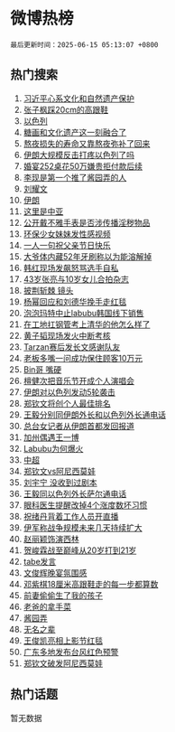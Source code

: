 # 微博热榜

`最后更新时间：2025-06-15 05:13:07 +0800`

## 热门搜索

1. [习近平心系文化和自然遗产保护](https://m.weibo.cn/search?containerid=100103type%3D1%26t%3D10%26q%3D%23%E4%B9%A0%E8%BF%91%E5%B9%B3%E5%BF%83%E7%B3%BB%E6%96%87%E5%8C%96%E5%92%8C%E8%87%AA%E7%84%B6%E9%81%97%E4%BA%A7%E4%BF%9D%E6%8A%A4%23&stream_entry_id=51&isnewpage=1&extparam=seat%3D1%26pos%3D0%26stream_entry_id%3D51%26c_type%3D51%26dgr%3D0%26cate%3D10103%26q%3D%2523%25E4%25B9%25A0%25E8%25BF%2591%25E5%25B9%25B3%25E5%25BF%2583%25E7%25B3%25BB%25E6%2596%2587%25E5%258C%2596%25E5%2592%258C%25E8%2587%25AA%25E7%2584%25B6%25E9%2581%2597%25E4%25BA%25A7%25E4%25BF%259D%25E6%258A%25A4%2523%26filter_type%3Drealtimehot%26display_time%3D1749935586%26pre_seqid%3D17499355863980106549213)
1. [张子枫踩20cm的高跟鞋](https://m.weibo.cn/search?containerid=100103type%3D1%26t%3D10%26q%3D%23%E5%BC%A0%E5%AD%90%E6%9E%AB%E8%B8%A920cm%E7%9A%84%E9%AB%98%E8%B7%9F%E9%9E%8B%23&stream_entry_id=31&isnewpage=1&extparam=seat%3D1%26stream_entry_id%3D31%26realpos%3D1%26lcate%3D5001%26pos%3D0%26flag%3D2%26q%3D%2523%25E5%25BC%25A0%25E5%25AD%2590%25E6%259E%25AB%25E8%25B8%25A920cm%25E7%259A%2584%25E9%25AB%2598%25E8%25B7%259F%25E9%259E%258B%2523%26c_type%3D31%26dgr%3D0%26cate%3D5001%26filter_type%3Drealtimehot%26band_rank%3D1%26display_time%3D1749935586%26pre_seqid%3D17499355863980106549213)
1. [以色列](https://m.weibo.cn/search?containerid=100103type%3D1%26t%3D10%26q%3D%E4%BB%A5%E8%89%B2%E5%88%97&stream_entry_id=31&isnewpage=1&extparam=seat%3D1%26stream_entry_id%3D31%26realpos%3D2%26lcate%3D5001%26pos%3D1%26flag%3D2%26q%3D%25E4%25BB%25A5%25E8%2589%25B2%25E5%2588%2597%26c_type%3D31%26dgr%3D0%26cate%3D5001%26filter_type%3Drealtimehot%26band_rank%3D2%26display_time%3D1749935586%26pre_seqid%3D17499355863980106549213)
1. [糖画和文化遗产这一刻融合了](https://m.weibo.cn/search?containerid=100103type%3D1%26t%3D10%26q%3D%23%E7%B3%96%E7%94%BB%E5%92%8C%E6%96%87%E5%8C%96%E9%81%97%E4%BA%A7%E8%BF%99%E4%B8%80%E5%88%BB%E8%9E%8D%E5%90%88%E4%BA%86%23&stream_entry_id=31&isnewpage=1&extparam=seat%3D1%26stream_entry_id%3D31%26realpos%3D3%26lcate%3D5001%26pos%3D2%26flag%3D0%26q%3D%2523%25E7%25B3%2596%25E7%2594%25BB%25E5%2592%258C%25E6%2596%2587%25E5%258C%2596%25E9%2581%2597%25E4%25BA%25A7%25E8%25BF%2599%25E4%25B8%2580%25E5%2588%25BB%25E8%259E%258D%25E5%2590%2588%25E4%25BA%2586%2523%26c_type%3D31%26dgr%3D0%26cate%3D5001%26filter_type%3Drealtimehot%26band_rank%3D3%26display_time%3D1749935586%26pre_seqid%3D17499355863980106549213)
1. [熬夜损失的寿命又靠熬夜弥补了回来](https://m.weibo.cn/search?containerid=100103type%3D1%26t%3D10%26q%3D%E7%86%AC%E5%A4%9C%E6%8D%9F%E5%A4%B1%E7%9A%84%E5%AF%BF%E5%91%BD%E5%8F%88%E9%9D%A0%E7%86%AC%E5%A4%9C%E5%BC%A5%E8%A1%A5%E4%BA%86%E5%9B%9E%E6%9D%A5&stream_entry_id=31&isnewpage=1&extparam=seat%3D1%26stream_entry_id%3D31%26realpos%3D4%26lcate%3D5001%26pos%3D3%26flag%3D2%26q%3D%25E7%2586%25AC%25E5%25A4%259C%25E6%258D%259F%25E5%25A4%25B1%25E7%259A%2584%25E5%25AF%25BF%25E5%2591%25BD%25E5%258F%2588%25E9%259D%25A0%25E7%2586%25AC%25E5%25A4%259C%25E5%25BC%25A5%25E8%25A1%25A5%25E4%25BA%2586%25E5%259B%259E%25E6%259D%25A5%26c_type%3D31%26dgr%3D0%26cate%3D5001%26filter_type%3Drealtimehot%26band_rank%3D4%26display_time%3D1749935586%26pre_seqid%3D17499355863980106549213)
1. [伊朗大规模反击打疼以色列了吗](https://m.weibo.cn/search?containerid=100103type%3D1%26t%3D10%26q%3D%23%E4%BC%8A%E6%9C%97%E5%A4%A7%E8%A7%84%E6%A8%A1%E5%8F%8D%E5%87%BB%E6%89%93%E7%96%BC%E4%BB%A5%E8%89%B2%E5%88%97%E4%BA%86%E5%90%97%23&stream_entry_id=31&isnewpage=1&extparam=seat%3D1%26stream_entry_id%3D31%26realpos%3D5%26lcate%3D5001%26pos%3D4%26flag%3D0%26q%3D%2523%25E4%25BC%258A%25E6%259C%2597%25E5%25A4%25A7%25E8%25A7%2584%25E6%25A8%25A1%25E5%258F%258D%25E5%2587%25BB%25E6%2589%2593%25E7%2596%25BC%25E4%25BB%25A5%25E8%2589%25B2%25E5%2588%2597%25E4%25BA%2586%25E5%2590%2597%2523%26c_type%3D31%26dgr%3D0%26cate%3D5001%26filter_type%3Drealtimehot%26band_rank%3D5%26display_time%3D1749935586%26pre_seqid%3D17499355863980106549213)
1. [婚宴252桌花50万嫌贵拒付款后续](https://m.weibo.cn/search?containerid=100103type%3D1%26t%3D10%26q%3D%23%E5%A9%9A%E5%AE%B4252%E6%A1%8C%E8%8A%B150%E4%B8%87%E5%AB%8C%E8%B4%B5%E6%8B%92%E4%BB%98%E6%AC%BE%E5%90%8E%E7%BB%AD%23&stream_entry_id=31&isnewpage=1&extparam=seat%3D1%26stream_entry_id%3D31%26realpos%3D6%26lcate%3D5001%26pos%3D5%26flag%3D2%26q%3D%2523%25E5%25A9%259A%25E5%25AE%25B4252%25E6%25A1%258C%25E8%258A%25B150%25E4%25B8%2587%25E5%25AB%258C%25E8%25B4%25B5%25E6%258B%2592%25E4%25BB%2598%25E6%25AC%25BE%25E5%2590%258E%25E7%25BB%25AD%2523%26c_type%3D31%26dgr%3D0%26cate%3D5001%26filter_type%3Drealtimehot%26band_rank%3D6%26display_time%3D1749935586%26pre_seqid%3D17499355863980106549213)
1. [李现是第一个推了酱园弄的人](https://m.weibo.cn/search?containerid=100103type%3D1%26t%3D10%26q%3D%23%E6%9D%8E%E7%8E%B0%E6%98%AF%E7%AC%AC%E4%B8%80%E4%B8%AA%E6%8E%A8%E4%BA%86%E9%85%B1%E5%9B%AD%E5%BC%84%E7%9A%84%E4%BA%BA%23&stream_entry_id=31&isnewpage=1&extparam=seat%3D1%26stream_entry_id%3D31%26realpos%3D7%26lcate%3D5001%26pos%3D6%26flag%3D2%26q%3D%2523%25E6%259D%258E%25E7%258E%25B0%25E6%2598%25AF%25E7%25AC%25AC%25E4%25B8%2580%25E4%25B8%25AA%25E6%258E%25A8%25E4%25BA%2586%25E9%2585%25B1%25E5%259B%25AD%25E5%25BC%2584%25E7%259A%2584%25E4%25BA%25BA%2523%26c_type%3D31%26dgr%3D0%26cate%3D5001%26filter_type%3Drealtimehot%26band_rank%3D7%26display_time%3D1749935586%26pre_seqid%3D17499355863980106549213)
1. [刘耀文](https://m.weibo.cn/search?containerid=100103type%3D1%26t%3D10%26q%3D%E5%88%98%E8%80%80%E6%96%87&stream_entry_id=31&isnewpage=1&extparam=seat%3D1%26stream_entry_id%3D31%26realpos%3D8%26lcate%3D5001%26pos%3D7%26flag%3D2%26q%3D%25E5%2588%2598%25E8%2580%2580%25E6%2596%2587%26c_type%3D31%26dgr%3D0%26cate%3D5001%26filter_type%3Drealtimehot%26band_rank%3D8%26display_time%3D1749935586%26pre_seqid%3D17499355863980106549213)
1. [伊朗](https://m.weibo.cn/search?containerid=100103type%3D1%26t%3D10%26q%3D%E4%BC%8A%E6%9C%97&stream_entry_id=31&isnewpage=1&extparam=seat%3D1%26stream_entry_id%3D31%26realpos%3D9%26lcate%3D5001%26pos%3D8%26flag%3D0%26q%3D%25E4%25BC%258A%25E6%259C%2597%26c_type%3D31%26dgr%3D0%26cate%3D5001%26filter_type%3Drealtimehot%26band_rank%3D9%26display_time%3D1749935586%26pre_seqid%3D17499355863980106549213)
1. [这里是中亚](https://m.weibo.cn/search?containerid=100103type%3D1%26t%3D10%26q%3D%23%E8%BF%99%E9%87%8C%E6%98%AF%E4%B8%AD%E4%BA%9A%23&stream_entry_id=31&isnewpage=1&extparam=seat%3D1%26stream_entry_id%3D31%26realpos%3D10%26lcate%3D5001%26pos%3D9%26flag%3D1%26q%3D%2523%25E8%25BF%2599%25E9%2587%258C%25E6%2598%25AF%25E4%25B8%25AD%25E4%25BA%259A%2523%26c_type%3D31%26dgr%3D0%26cate%3D5001%26filter_type%3Drealtimehot%26band_rank%3D10%26display_time%3D1749935586%26pre_seqid%3D17499355863980106549213)
1. [公开戴不雅手表是否涉传播淫秽物品](https://m.weibo.cn/search?containerid=100103type%3D1%26t%3D10%26q%3D%23%E5%85%AC%E5%BC%80%E6%88%B4%E4%B8%8D%E9%9B%85%E6%89%8B%E8%A1%A8%E6%98%AF%E5%90%A6%E6%B6%89%E4%BC%A0%E6%92%AD%E6%B7%AB%E7%A7%BD%E7%89%A9%E5%93%81%23&stream_entry_id=31&isnewpage=1&extparam=seat%3D1%26stream_entry_id%3D31%26realpos%3D11%26lcate%3D5001%26pos%3D10%26flag%3D2%26q%3D%2523%25E5%2585%25AC%25E5%25BC%2580%25E6%2588%25B4%25E4%25B8%258D%25E9%259B%2585%25E6%2589%258B%25E8%25A1%25A8%25E6%2598%25AF%25E5%2590%25A6%25E6%25B6%2589%25E4%25BC%25A0%25E6%2592%25AD%25E6%25B7%25AB%25E7%25A7%25BD%25E7%2589%25A9%25E5%2593%2581%2523%26c_type%3D31%26dgr%3D0%26cate%3D5001%26filter_type%3Drealtimehot%26band_rank%3D11%26display_time%3D1749935586%26pre_seqid%3D17499355863980106549213)
1. [环保少女妹妹发性感视频](https://m.weibo.cn/search?containerid=100103type%3D1%26t%3D10%26q%3D%23%E7%8E%AF%E4%BF%9D%E5%B0%91%E5%A5%B3%E5%A6%B9%E5%A6%B9%E5%8F%91%E6%80%A7%E6%84%9F%E8%A7%86%E9%A2%91%23&stream_entry_id=31&isnewpage=1&extparam=seat%3D1%26stream_entry_id%3D31%26realpos%3D12%26lcate%3D5001%26pos%3D11%26flag%3D2%26q%3D%2523%25E7%258E%25AF%25E4%25BF%259D%25E5%25B0%2591%25E5%25A5%25B3%25E5%25A6%25B9%25E5%25A6%25B9%25E5%258F%2591%25E6%2580%25A7%25E6%2584%259F%25E8%25A7%2586%25E9%25A2%2591%2523%26c_type%3D31%26dgr%3D0%26cate%3D5001%26filter_type%3Drealtimehot%26band_rank%3D12%26display_time%3D1749935586%26pre_seqid%3D17499355863980106549213)
1. [一人一句祝父亲节日快乐](https://m.weibo.cn/search?containerid=100103type%3D1%26t%3D10%26q%3D%23%E4%B8%80%E4%BA%BA%E4%B8%80%E5%8F%A5%E7%A5%9D%E7%88%B6%E4%BA%B2%E8%8A%82%E6%97%A5%E5%BF%AB%E4%B9%90%23&stream_entry_id=31&isnewpage=1&extparam=seat%3D1%26stream_entry_id%3D31%26realpos%3D13%26lcate%3D5001%26pos%3D12%26flag%3D0%26q%3D%2523%25E4%25B8%2580%25E4%25BA%25BA%25E4%25B8%2580%25E5%258F%25A5%25E7%25A5%259D%25E7%2588%25B6%25E4%25BA%25B2%25E8%258A%2582%25E6%2597%25A5%25E5%25BF%25AB%25E4%25B9%2590%2523%26c_type%3D31%26dgr%3D0%26cate%3D5001%26filter_type%3Drealtimehot%26band_rank%3D13%26display_time%3D1749935586%26pre_seqid%3D17499355863980106549213)
1. [大爷体内藏52年牙刷称以为能溶解掉](https://m.weibo.cn/search?containerid=100103type%3D1%26t%3D10%26q%3D%23%E5%A4%A7%E7%88%B7%E4%BD%93%E5%86%85%E8%97%8F52%E5%B9%B4%E7%89%99%E5%88%B7%E7%A7%B0%E4%BB%A5%E4%B8%BA%E8%83%BD%E6%BA%B6%E8%A7%A3%E6%8E%89%23&stream_entry_id=31&isnewpage=1&extparam=seat%3D1%26stream_entry_id%3D31%26realpos%3D14%26lcate%3D5001%26pos%3D13%26flag%3D2%26q%3D%2523%25E5%25A4%25A7%25E7%2588%25B7%25E4%25BD%2593%25E5%2586%2585%25E8%2597%258F52%25E5%25B9%25B4%25E7%2589%2599%25E5%2588%25B7%25E7%25A7%25B0%25E4%25BB%25A5%25E4%25B8%25BA%25E8%2583%25BD%25E6%25BA%25B6%25E8%25A7%25A3%25E6%258E%2589%2523%26c_type%3D31%26dgr%3D0%26cate%3D5001%26filter_type%3Drealtimehot%26band_rank%3D14%26display_time%3D1749935586%26pre_seqid%3D17499355863980106549213)
1. [韩红现场发飙怒骂选手自私](https://m.weibo.cn/search?containerid=100103type%3D1%26t%3D10%26q%3D%E9%9F%A9%E7%BA%A2%E7%8E%B0%E5%9C%BA%E5%8F%91%E9%A3%99%E6%80%92%E9%AA%82%E9%80%89%E6%89%8B%E8%87%AA%E7%A7%81&stream_entry_id=31&isnewpage=1&extparam=seat%3D1%26stream_entry_id%3D31%26realpos%3D15%26lcate%3D5001%26pos%3D14%26flag%3D2%26q%3D%25E9%259F%25A9%25E7%25BA%25A2%25E7%258E%25B0%25E5%259C%25BA%25E5%258F%2591%25E9%25A3%2599%25E6%2580%2592%25E9%25AA%2582%25E9%2580%2589%25E6%2589%258B%25E8%2587%25AA%25E7%25A7%2581%26c_type%3D31%26dgr%3D0%26cate%3D5001%26filter_type%3Drealtimehot%26band_rank%3D15%26display_time%3D1749935586%26pre_seqid%3D17499355863980106549213)
1. [43岁张亮与10岁女儿合拍杂志](https://m.weibo.cn/search?containerid=100103type%3D1%26t%3D10%26q%3D%2343%E5%B2%81%E5%BC%A0%E4%BA%AE%E4%B8%8E10%E5%B2%81%E5%A5%B3%E5%84%BF%E5%90%88%E6%8B%8D%E6%9D%82%E5%BF%97%23&stream_entry_id=31&isnewpage=1&extparam=seat%3D1%26stream_entry_id%3D31%26realpos%3D16%26lcate%3D5001%26pos%3D15%26flag%3D2%26q%3D%252343%25E5%25B2%2581%25E5%25BC%25A0%25E4%25BA%25AE%25E4%25B8%258E10%25E5%25B2%2581%25E5%25A5%25B3%25E5%2584%25BF%25E5%2590%2588%25E6%258B%258D%25E6%259D%2582%25E5%25BF%2597%2523%26c_type%3D31%26dgr%3D0%26cate%3D5001%26filter_type%3Drealtimehot%26band_rank%3D16%26display_time%3D1749935586%26pre_seqid%3D17499355863980106549213)
1. [披荆斩棘 镜头](https://m.weibo.cn/search?containerid=100103type%3D1%26t%3D10%26q%3D%E6%8A%AB%E8%8D%86%E6%96%A9%E6%A3%98+%E9%95%9C%E5%A4%B4&stream_entry_id=31&isnewpage=1&extparam=seat%3D1%26stream_entry_id%3D31%26realpos%3D17%26lcate%3D5001%26pos%3D16%26flag%3D0%26q%3D%25E6%258A%25AB%25E8%258D%2586%25E6%2596%25A9%25E6%25A3%2598%2520%25E9%2595%259C%25E5%25A4%25B4%26c_type%3D31%26dgr%3D0%26cate%3D5001%26filter_type%3Drealtimehot%26band_rank%3D17%26display_time%3D1749935586%26pre_seqid%3D17499355863980106549213)
1. [杨幂回应和刘德华挽手走红毯](https://m.weibo.cn/search?containerid=100103type%3D1%26t%3D10%26q%3D%23%E6%9D%A8%E5%B9%82%E5%9B%9E%E5%BA%94%E5%92%8C%E5%88%98%E5%BE%B7%E5%8D%8E%E6%8C%BD%E6%89%8B%E8%B5%B0%E7%BA%A2%E6%AF%AF%23&stream_entry_id=31&isnewpage=1&extparam=seat%3D1%26stream_entry_id%3D31%26realpos%3D18%26lcate%3D5001%26pos%3D17%26flag%3D2%26q%3D%2523%25E6%259D%25A8%25E5%25B9%2582%25E5%259B%259E%25E5%25BA%2594%25E5%2592%258C%25E5%2588%2598%25E5%25BE%25B7%25E5%258D%258E%25E6%258C%25BD%25E6%2589%258B%25E8%25B5%25B0%25E7%25BA%25A2%25E6%25AF%25AF%2523%26c_type%3D31%26dgr%3D0%26cate%3D5001%26filter_type%3Drealtimehot%26band_rank%3D18%26display_time%3D1749935586%26pre_seqid%3D17499355863980106549213)
1. [泡泡玛特中止labubu韩国线下销售](https://m.weibo.cn/search?containerid=100103type%3D1%26t%3D10%26q%3D%23%E6%B3%A1%E6%B3%A1%E7%8E%9B%E7%89%B9%E4%B8%AD%E6%AD%A2labubu%E9%9F%A9%E5%9B%BD%E7%BA%BF%E4%B8%8B%E9%94%80%E5%94%AE%23&stream_entry_id=31&isnewpage=1&extparam=seat%3D1%26stream_entry_id%3D31%26realpos%3D19%26lcate%3D5001%26pos%3D18%26flag%3D0%26q%3D%2523%25E6%25B3%25A1%25E6%25B3%25A1%25E7%258E%259B%25E7%2589%25B9%25E4%25B8%25AD%25E6%25AD%25A2labubu%25E9%259F%25A9%25E5%259B%25BD%25E7%25BA%25BF%25E4%25B8%258B%25E9%2594%2580%25E5%2594%25AE%2523%26c_type%3D31%26dgr%3D0%26cate%3D5001%26filter_type%3Drealtimehot%26band_rank%3D19%26display_time%3D1749935586%26pre_seqid%3D17499355863980106549213)
1. [在工地扛钢管考上清华的他怎么样了](https://m.weibo.cn/search?containerid=100103type%3D1%26t%3D10%26q%3D%23%E5%9C%A8%E5%B7%A5%E5%9C%B0%E6%89%9B%E9%92%A2%E7%AE%A1%E8%80%83%E4%B8%8A%E6%B8%85%E5%8D%8E%E7%9A%84%E4%BB%96%E6%80%8E%E4%B9%88%E6%A0%B7%E4%BA%86%23&stream_entry_id=31&isnewpage=1&extparam=seat%3D1%26stream_entry_id%3D31%26realpos%3D20%26lcate%3D5001%26pos%3D19%26flag%3D0%26q%3D%2523%25E5%259C%25A8%25E5%25B7%25A5%25E5%259C%25B0%25E6%2589%259B%25E9%2592%25A2%25E7%25AE%25A1%25E8%2580%2583%25E4%25B8%258A%25E6%25B8%2585%25E5%258D%258E%25E7%259A%2584%25E4%25BB%2596%25E6%2580%258E%25E4%25B9%2588%25E6%25A0%25B7%25E4%25BA%2586%2523%26c_type%3D31%26dgr%3D0%26cate%3D5001%26filter_type%3Drealtimehot%26band_rank%3D20%26display_time%3D1749935586%26pre_seqid%3D17499355863980106549213)
1. [黄子韬现场发火中断考核](https://m.weibo.cn/search?containerid=100103type%3D1%26t%3D10%26q%3D%E9%BB%84%E5%AD%90%E9%9F%AC%E7%8E%B0%E5%9C%BA%E5%8F%91%E7%81%AB%E4%B8%AD%E6%96%AD%E8%80%83%E6%A0%B8&stream_entry_id=31&isnewpage=1&extparam=seat%3D1%26stream_entry_id%3D31%26realpos%3D21%26lcate%3D5001%26pos%3D20%26flag%3D2%26q%3D%25E9%25BB%2584%25E5%25AD%2590%25E9%259F%25AC%25E7%258E%25B0%25E5%259C%25BA%25E5%258F%2591%25E7%2581%25AB%25E4%25B8%25AD%25E6%2596%25AD%25E8%2580%2583%25E6%25A0%25B8%26c_type%3D31%26dgr%3D0%26cate%3D5001%26filter_type%3Drealtimehot%26band_rank%3D21%26display_time%3D1749935586%26pre_seqid%3D17499355863980106549213)
1. [Tarzan赛后发长文感谢队友](https://m.weibo.cn/search?containerid=100103type%3D1%26t%3D10%26q%3DTarzan%E8%B5%9B%E5%90%8E%E5%8F%91%E9%95%BF%E6%96%87%E6%84%9F%E8%B0%A2%E9%98%9F%E5%8F%8B&stream_entry_id=31&isnewpage=1&extparam=seat%3D1%26stream_entry_id%3D31%26realpos%3D22%26lcate%3D5001%26pos%3D21%26flag%3D0%26q%3DTarzan%25E8%25B5%259B%25E5%2590%258E%25E5%258F%2591%25E9%2595%25BF%25E6%2596%2587%25E6%2584%259F%25E8%25B0%25A2%25E9%2598%259F%25E5%258F%258B%26c_type%3D31%26dgr%3D0%26cate%3D5001%26filter_type%3Drealtimehot%26band_rank%3D22%26display_time%3D1749935586%26pre_seqid%3D17499355863980106549213)
1. [老板多嘴一问成功保住顾客10万元](https://m.weibo.cn/search?containerid=100103type%3D1%26t%3D10%26q%3D%23%E8%80%81%E6%9D%BF%E5%A4%9A%E5%98%B4%E4%B8%80%E9%97%AE%E6%88%90%E5%8A%9F%E4%BF%9D%E4%BD%8F%E9%A1%BE%E5%AE%A210%E4%B8%87%E5%85%83%23&stream_entry_id=31&isnewpage=1&extparam=seat%3D1%26stream_entry_id%3D31%26realpos%3D23%26lcate%3D5001%26pos%3D22%26flag%3D32768%26q%3D%2523%25E8%2580%2581%25E6%259D%25BF%25E5%25A4%259A%25E5%2598%25B4%25E4%25B8%2580%25E9%2597%25AE%25E6%2588%2590%25E5%258A%259F%25E4%25BF%259D%25E4%25BD%258F%25E9%25A1%25BE%25E5%25AE%25A210%25E4%25B8%2587%25E5%2585%2583%2523%26c_type%3D31%26dgr%3D0%26cate%3D5001%26filter_type%3Drealtimehot%26band_rank%3D23%26display_time%3D1749935586%26pre_seqid%3D17499355863980106549213)
1. [Bin哥 嘴硬](https://m.weibo.cn/search?containerid=100103type%3D1%26t%3D10%26q%3DBin%E5%93%A5+%E5%98%B4%E7%A1%AC&stream_entry_id=31&isnewpage=1&extparam=seat%3D1%26stream_entry_id%3D31%26realpos%3D24%26lcate%3D5001%26pos%3D23%26flag%3D0%26q%3DBin%25E5%2593%25A5%2520%25E5%2598%25B4%25E7%25A1%25AC%26c_type%3D31%26dgr%3D0%26cate%3D5001%26filter_type%3Drealtimehot%26band_rank%3D24%26display_time%3D1749935586%26pre_seqid%3D17499355863980106549213)
1. [檀健次把音乐节开成个人演唱会](https://m.weibo.cn/search?containerid=100103type%3D1%26t%3D10%26q%3D%23%E6%AA%80%E5%81%A5%E6%AC%A1%E6%8A%8A%E9%9F%B3%E4%B9%90%E8%8A%82%E5%BC%80%E6%88%90%E4%B8%AA%E4%BA%BA%E6%BC%94%E5%94%B1%E4%BC%9A%23&stream_entry_id=31&isnewpage=1&extparam=seat%3D1%26stream_entry_id%3D31%26realpos%3D25%26lcate%3D5001%26pos%3D24%26flag%3D0%26q%3D%2523%25E6%25AA%2580%25E5%2581%25A5%25E6%25AC%25A1%25E6%258A%258A%25E9%259F%25B3%25E4%25B9%2590%25E8%258A%2582%25E5%25BC%2580%25E6%2588%2590%25E4%25B8%25AA%25E4%25BA%25BA%25E6%25BC%2594%25E5%2594%25B1%25E4%25BC%259A%2523%26c_type%3D31%26dgr%3D0%26cate%3D5001%26filter_type%3Drealtimehot%26band_rank%3D25%26display_time%3D1749935586%26pre_seqid%3D17499355863980106549213)
1. [伊朗对以色列发动5轮袭击](https://m.weibo.cn/search?containerid=100103type%3D1%26t%3D10%26q%3D%23%E4%BC%8A%E6%9C%97%E5%AF%B9%E4%BB%A5%E8%89%B2%E5%88%97%E5%8F%91%E5%8A%A85%E8%BD%AE%E8%A2%AD%E5%87%BB%23&stream_entry_id=31&isnewpage=1&extparam=seat%3D1%26stream_entry_id%3D31%26realpos%3D26%26lcate%3D5001%26pos%3D25%26flag%3D0%26q%3D%2523%25E4%25BC%258A%25E6%259C%2597%25E5%25AF%25B9%25E4%25BB%25A5%25E8%2589%25B2%25E5%2588%2597%25E5%258F%2591%25E5%258A%25A85%25E8%25BD%25AE%25E8%25A2%25AD%25E5%2587%25BB%2523%26c_type%3D31%26dgr%3D0%26cate%3D5001%26filter_type%3Drealtimehot%26band_rank%3D26%26display_time%3D1749935586%26pre_seqid%3D17499355863980106549213)
1. [郑钦文将创个人最佳排名](https://m.weibo.cn/search?containerid=100103type%3D1%26t%3D10%26q%3D%23%E9%83%91%E9%92%A6%E6%96%87%E5%B0%86%E5%88%9B%E4%B8%AA%E4%BA%BA%E6%9C%80%E4%BD%B3%E6%8E%92%E5%90%8D%23&stream_entry_id=31&isnewpage=1&extparam=seat%3D1%26stream_entry_id%3D31%26realpos%3D27%26lcate%3D5001%26pos%3D26%26flag%3D0%26q%3D%2523%25E9%2583%2591%25E9%2592%25A6%25E6%2596%2587%25E5%25B0%2586%25E5%2588%259B%25E4%25B8%25AA%25E4%25BA%25BA%25E6%259C%2580%25E4%25BD%25B3%25E6%258E%2592%25E5%2590%258D%2523%26c_type%3D31%26dgr%3D0%26cate%3D5001%26filter_type%3Drealtimehot%26band_rank%3D27%26display_time%3D1749935586%26pre_seqid%3D17499355863980106549213)
1. [王毅分别同伊朗外长和以色列外长通电话](https://m.weibo.cn/search?containerid=100103type%3D1%26t%3D10%26q%3D%23%E7%8E%8B%E6%AF%85%E5%88%86%E5%88%AB%E5%90%8C%E4%BC%8A%E6%9C%97%E5%A4%96%E9%95%BF%E5%92%8C%E4%BB%A5%E8%89%B2%E5%88%97%E5%A4%96%E9%95%BF%E9%80%9A%E7%94%B5%E8%AF%9D%23&stream_entry_id=31&isnewpage=1&extparam=seat%3D1%26stream_entry_id%3D31%26realpos%3D28%26lcate%3D5001%26pos%3D27%26flag%3D0%26q%3D%2523%25E7%258E%258B%25E6%25AF%2585%25E5%2588%2586%25E5%2588%25AB%25E5%2590%258C%25E4%25BC%258A%25E6%259C%2597%25E5%25A4%2596%25E9%2595%25BF%25E5%2592%258C%25E4%25BB%25A5%25E8%2589%25B2%25E5%2588%2597%25E5%25A4%2596%25E9%2595%25BF%25E9%2580%259A%25E7%2594%25B5%25E8%25AF%259D%2523%26c_type%3D31%26dgr%3D0%26cate%3D5001%26filter_type%3Drealtimehot%26band_rank%3D28%26display_time%3D1749935586%26pre_seqid%3D17499355863980106549213)
1. [总台女记者从伊朗首都发回报道](https://m.weibo.cn/search?containerid=100103type%3D1%26t%3D10%26q%3D%23%E6%80%BB%E5%8F%B0%E5%A5%B3%E8%AE%B0%E8%80%85%E4%BB%8E%E4%BC%8A%E6%9C%97%E9%A6%96%E9%83%BD%E5%8F%91%E5%9B%9E%E6%8A%A5%E9%81%93%23&stream_entry_id=31&isnewpage=1&extparam=seat%3D1%26stream_entry_id%3D31%26realpos%3D29%26lcate%3D5001%26pos%3D28%26flag%3D0%26q%3D%2523%25E6%2580%25BB%25E5%258F%25B0%25E5%25A5%25B3%25E8%25AE%25B0%25E8%2580%2585%25E4%25BB%258E%25E4%25BC%258A%25E6%259C%2597%25E9%25A6%2596%25E9%2583%25BD%25E5%258F%2591%25E5%259B%259E%25E6%258A%25A5%25E9%2581%2593%2523%26c_type%3D31%26dgr%3D0%26cate%3D5001%26filter_type%3Drealtimehot%26band_rank%3D29%26display_time%3D1749935586%26pre_seqid%3D17499355863980106549213)
1. [加州偶遇王一博](https://m.weibo.cn/search?containerid=100103type%3D1%26t%3D10%26q%3D%23%E5%8A%A0%E5%B7%9E%E5%81%B6%E9%81%87%E7%8E%8B%E4%B8%80%E5%8D%9A%23&stream_entry_id=31&isnewpage=1&extparam=seat%3D1%26stream_entry_id%3D31%26realpos%3D30%26lcate%3D5001%26pos%3D29%26flag%3D0%26q%3D%2523%25E5%258A%25A0%25E5%25B7%259E%25E5%2581%25B6%25E9%2581%2587%25E7%258E%258B%25E4%25B8%2580%25E5%258D%259A%2523%26c_type%3D31%26dgr%3D0%26cate%3D5001%26filter_type%3Drealtimehot%26band_rank%3D30%26display_time%3D1749935586%26pre_seqid%3D17499355863980106549213)
1. [Labubu为何爆火](https://m.weibo.cn/search?containerid=100103type%3D1%26t%3D10%26q%3D%23Labubu%E4%B8%BA%E4%BD%95%E7%88%86%E7%81%AB%23&stream_entry_id=31&isnewpage=1&extparam=seat%3D1%26stream_entry_id%3D31%26realpos%3D31%26lcate%3D5001%26pos%3D30%26flag%3D0%26q%3D%2523Labubu%25E4%25B8%25BA%25E4%25BD%2595%25E7%2588%2586%25E7%2581%25AB%2523%26c_type%3D31%26dgr%3D0%26cate%3D5001%26filter_type%3Drealtimehot%26band_rank%3D31%26display_time%3D1749935586%26pre_seqid%3D17499355863980106549213)
1. [中超](https://m.weibo.cn/search?containerid=100103type%3D1%26t%3D10%26q%3D%E4%B8%AD%E8%B6%85&stream_entry_id=31&isnewpage=1&extparam=seat%3D1%26stream_entry_id%3D31%26realpos%3D32%26lcate%3D5001%26pos%3D31%26flag%3D0%26q%3D%25E4%25B8%25AD%25E8%25B6%2585%26c_type%3D31%26dgr%3D0%26cate%3D5001%26filter_type%3Drealtimehot%26band_rank%3D32%26display_time%3D1749935586%26pre_seqid%3D17499355863980106549213)
1. [郑钦文vs阿尼西莫娃](https://m.weibo.cn/search?containerid=100103type%3D1%26t%3D10%26q%3D%23%E9%83%91%E9%92%A6%E6%96%87vs%E9%98%BF%E5%B0%BC%E8%A5%BF%E8%8E%AB%E5%A8%83%23&stream_entry_id=31&isnewpage=1&extparam=seat%3D1%26stream_entry_id%3D31%26realpos%3D33%26lcate%3D5001%26pos%3D32%26flag%3D0%26q%3D%2523%25E9%2583%2591%25E9%2592%25A6%25E6%2596%2587vs%25E9%2598%25BF%25E5%25B0%25BC%25E8%25A5%25BF%25E8%258E%25AB%25E5%25A8%2583%2523%26c_type%3D31%26dgr%3D0%26cate%3D5001%26filter_type%3Drealtimehot%26band_rank%3D33%26display_time%3D1749935586%26pre_seqid%3D17499355863980106549213)
1. [刘宇宁 没收到过剧本](https://m.weibo.cn/search?containerid=100103type%3D1%26t%3D10%26q%3D%E5%88%98%E5%AE%87%E5%AE%81+%E6%B2%A1%E6%94%B6%E5%88%B0%E8%BF%87%E5%89%A7%E6%9C%AC&stream_entry_id=31&isnewpage=1&extparam=seat%3D1%26stream_entry_id%3D31%26realpos%3D34%26lcate%3D5001%26pos%3D33%26flag%3D0%26q%3D%25E5%2588%2598%25E5%25AE%2587%25E5%25AE%2581%2520%25E6%25B2%25A1%25E6%2594%25B6%25E5%2588%25B0%25E8%25BF%2587%25E5%2589%25A7%25E6%259C%25AC%26c_type%3D31%26dgr%3D0%26cate%3D5001%26filter_type%3Drealtimehot%26band_rank%3D34%26display_time%3D1749935586%26pre_seqid%3D17499355863980106549213)
1. [王毅同以色列外长萨尔通电话](https://m.weibo.cn/search?containerid=100103type%3D1%26t%3D10%26q%3D%23%E7%8E%8B%E6%AF%85%E5%90%8C%E4%BB%A5%E8%89%B2%E5%88%97%E5%A4%96%E9%95%BF%E8%90%A8%E5%B0%94%E9%80%9A%E7%94%B5%E8%AF%9D%23&stream_entry_id=31&isnewpage=1&extparam=seat%3D1%26stream_entry_id%3D31%26realpos%3D35%26lcate%3D5001%26pos%3D34%26flag%3D0%26q%3D%2523%25E7%258E%258B%25E6%25AF%2585%25E5%2590%258C%25E4%25BB%25A5%25E8%2589%25B2%25E5%2588%2597%25E5%25A4%2596%25E9%2595%25BF%25E8%2590%25A8%25E5%25B0%2594%25E9%2580%259A%25E7%2594%25B5%25E8%25AF%259D%2523%26c_type%3D31%26dgr%3D0%26cate%3D5001%26filter_type%3Drealtimehot%26band_rank%3D35%26display_time%3D1749935586%26pre_seqid%3D17499355863980106549213)
1. [眼科医生提醒改掉4个涨度数坏习惯](https://m.weibo.cn/search?containerid=100103type%3D1%26t%3D10%26q%3D%23%E7%9C%BC%E7%A7%91%E5%8C%BB%E7%94%9F%E6%8F%90%E9%86%92%E6%94%B9%E6%8E%894%E4%B8%AA%E6%B6%A8%E5%BA%A6%E6%95%B0%E5%9D%8F%E4%B9%A0%E6%83%AF%23&stream_entry_id=31&isnewpage=1&extparam=seat%3D1%26stream_entry_id%3D31%26realpos%3D36%26lcate%3D5001%26pos%3D35%26flag%3D0%26q%3D%2523%25E7%259C%25BC%25E7%25A7%2591%25E5%258C%25BB%25E7%2594%259F%25E6%258F%2590%25E9%2586%2592%25E6%2594%25B9%25E6%258E%25894%25E4%25B8%25AA%25E6%25B6%25A8%25E5%25BA%25A6%25E6%2595%25B0%25E5%259D%258F%25E4%25B9%25A0%25E6%2583%25AF%2523%26c_type%3D31%26dgr%3D0%26cate%3D5001%26filter_type%3Drealtimehot%26band_rank%3D36%26display_time%3D1749935586%26pre_seqid%3D17499355863980106549213)
1. [祝绪丹背着工作人员开直播](https://m.weibo.cn/search?containerid=100103type%3D1%26t%3D10%26q%3D%E7%A5%9D%E7%BB%AA%E4%B8%B9%E8%83%8C%E7%9D%80%E5%B7%A5%E4%BD%9C%E4%BA%BA%E5%91%98%E5%BC%80%E7%9B%B4%E6%92%AD&stream_entry_id=31&isnewpage=1&extparam=seat%3D1%26stream_entry_id%3D31%26realpos%3D37%26lcate%3D5001%26pos%3D36%26flag%3D0%26q%3D%25E7%25A5%259D%25E7%25BB%25AA%25E4%25B8%25B9%25E8%2583%258C%25E7%259D%2580%25E5%25B7%25A5%25E4%25BD%259C%25E4%25BA%25BA%25E5%2591%2598%25E5%25BC%2580%25E7%259B%25B4%25E6%2592%25AD%26c_type%3D31%26dgr%3D0%26cate%3D5001%26filter_type%3Drealtimehot%26band_rank%3D37%26display_time%3D1749935586%26pre_seqid%3D17499355863980106549213)
1. [伊军称战争规模未来几天持续扩大](https://m.weibo.cn/search?containerid=100103type%3D1%26t%3D10%26q%3D%23%E4%BC%8A%E5%86%9B%E7%A7%B0%E6%88%98%E4%BA%89%E8%A7%84%E6%A8%A1%E6%9C%AA%E6%9D%A5%E5%87%A0%E5%A4%A9%E6%8C%81%E7%BB%AD%E6%89%A9%E5%A4%A7%23&stream_entry_id=31&isnewpage=1&extparam=seat%3D1%26stream_entry_id%3D31%26realpos%3D38%26lcate%3D5001%26pos%3D37%26flag%3D0%26q%3D%2523%25E4%25BC%258A%25E5%2586%259B%25E7%25A7%25B0%25E6%2588%2598%25E4%25BA%2589%25E8%25A7%2584%25E6%25A8%25A1%25E6%259C%25AA%25E6%259D%25A5%25E5%2587%25A0%25E5%25A4%25A9%25E6%258C%2581%25E7%25BB%25AD%25E6%2589%25A9%25E5%25A4%25A7%2523%26c_type%3D31%26dgr%3D0%26cate%3D5001%26filter_type%3Drealtimehot%26band_rank%3D38%26display_time%3D1749935586%26pre_seqid%3D17499355863980106549213)
1. [赵丽颖饰演西林](https://m.weibo.cn/search?containerid=100103type%3D1%26t%3D10%26q%3D%E8%B5%B5%E4%B8%BD%E9%A2%96%E9%A5%B0%E6%BC%94%E8%A5%BF%E6%9E%97&stream_entry_id=31&isnewpage=1&extparam=seat%3D1%26stream_entry_id%3D31%26realpos%3D39%26lcate%3D5001%26pos%3D38%26flag%3D0%26q%3D%25E8%25B5%25B5%25E4%25B8%25BD%25E9%25A2%2596%25E9%25A5%25B0%25E6%25BC%2594%25E8%25A5%25BF%25E6%259E%2597%26c_type%3D31%26dgr%3D0%26cate%3D5001%26filter_type%3Drealtimehot%26band_rank%3D39%26display_time%3D1749935586%26pre_seqid%3D17499355863980106549213)
1. [贺峻霖战至巅峰从20岁打到21岁](https://m.weibo.cn/search?containerid=100103type%3D1%26t%3D10%26q%3D%E8%B4%BA%E5%B3%BB%E9%9C%96%E6%88%98%E8%87%B3%E5%B7%85%E5%B3%B0%E4%BB%8E20%E5%B2%81%E6%89%93%E5%88%B021%E5%B2%81&stream_entry_id=31&isnewpage=1&extparam=seat%3D1%26stream_entry_id%3D31%26realpos%3D40%26lcate%3D5001%26pos%3D39%26flag%3D0%26q%3D%25E8%25B4%25BA%25E5%25B3%25BB%25E9%259C%2596%25E6%2588%2598%25E8%2587%25B3%25E5%25B7%2585%25E5%25B3%25B0%25E4%25BB%258E20%25E5%25B2%2581%25E6%2589%2593%25E5%2588%25B021%25E5%25B2%2581%26c_type%3D31%26dgr%3D0%26cate%3D5001%26filter_type%3Drealtimehot%26band_rank%3D40%26display_time%3D1749935586%26pre_seqid%3D17499355863980106549213)
1. [tabe发言](https://m.weibo.cn/search?containerid=100103type%3D1%26t%3D10%26q%3Dtabe%E5%8F%91%E8%A8%80&stream_entry_id=31&isnewpage=1&extparam=seat%3D1%26stream_entry_id%3D31%26realpos%3D41%26lcate%3D5001%26pos%3D40%26flag%3D0%26q%3Dtabe%25E5%258F%2591%25E8%25A8%2580%26c_type%3D31%26dgr%3D0%26cate%3D5001%26filter_type%3Drealtimehot%26band_rank%3D41%26display_time%3D1749935586%26pre_seqid%3D17499355863980106549213)
1. [文俊辉晚宴氛围感](https://m.weibo.cn/search?containerid=100103type%3D1%26t%3D10%26q%3D%23%E6%96%87%E4%BF%8A%E8%BE%89%E6%99%9A%E5%AE%B4%E6%B0%9B%E5%9B%B4%E6%84%9F%23&stream_entry_id=31&isnewpage=1&extparam=seat%3D1%26stream_entry_id%3D31%26realpos%3D42%26lcate%3D5001%26pos%3D41%26flag%3D0%26q%3D%2523%25E6%2596%2587%25E4%25BF%258A%25E8%25BE%2589%25E6%2599%259A%25E5%25AE%25B4%25E6%25B0%259B%25E5%259B%25B4%25E6%2584%259F%2523%26c_type%3D31%26dgr%3D0%26cate%3D5001%26filter_type%3Drealtimehot%26band_rank%3D42%26display_time%3D1749935586%26pre_seqid%3D17499355863980106549213)
1. [邓紫棋18厘米高跟鞋走的每一步都算数](https://m.weibo.cn/search?containerid=100103type%3D1%26t%3D10%26q%3D%E9%82%93%E7%B4%AB%E6%A3%8B18%E5%8E%98%E7%B1%B3%E9%AB%98%E8%B7%9F%E9%9E%8B%E8%B5%B0%E7%9A%84%E6%AF%8F%E4%B8%80%E6%AD%A5%E9%83%BD%E7%AE%97%E6%95%B0&stream_entry_id=31&isnewpage=1&extparam=seat%3D1%26stream_entry_id%3D31%26realpos%3D43%26lcate%3D5001%26pos%3D42%26flag%3D0%26q%3D%25E9%2582%2593%25E7%25B4%25AB%25E6%25A3%258B18%25E5%258E%2598%25E7%25B1%25B3%25E9%25AB%2598%25E8%25B7%259F%25E9%259E%258B%25E8%25B5%25B0%25E7%259A%2584%25E6%25AF%258F%25E4%25B8%2580%25E6%25AD%25A5%25E9%2583%25BD%25E7%25AE%2597%25E6%2595%25B0%26c_type%3D31%26dgr%3D0%26cate%3D5001%26filter_type%3Drealtimehot%26band_rank%3D43%26display_time%3D1749935586%26pre_seqid%3D17499355863980106549213)
1. [前妻偷偷生了我的孩子](https://m.weibo.cn/search?containerid=100103type%3D1%26t%3D10%26q%3D%E5%89%8D%E5%A6%BB%E5%81%B7%E5%81%B7%E7%94%9F%E4%BA%86%E6%88%91%E7%9A%84%E5%AD%A9%E5%AD%90&stream_entry_id=31&isnewpage=1&extparam=seat%3D1%26stream_entry_id%3D31%26realpos%3D44%26lcate%3D5001%26pos%3D43%26flag%3D0%26q%3D%25E5%2589%258D%25E5%25A6%25BB%25E5%2581%25B7%25E5%2581%25B7%25E7%2594%259F%25E4%25BA%2586%25E6%2588%2591%25E7%259A%2584%25E5%25AD%25A9%25E5%25AD%2590%26c_type%3D31%26dgr%3D0%26cate%3D5001%26filter_type%3Drealtimehot%26band_rank%3D44%26display_time%3D1749935586%26pre_seqid%3D17499355863980106549213)
1. [老爸的拿手菜](https://m.weibo.cn/search?containerid=100103type%3D1%26t%3D10%26q%3D%23%E8%80%81%E7%88%B8%E7%9A%84%E6%8B%BF%E6%89%8B%E8%8F%9C%23&stream_entry_id=31&isnewpage=1&extparam=seat%3D1%26stream_entry_id%3D31%26realpos%3D45%26lcate%3D5001%26pos%3D44%26flag%3D1%26q%3D%2523%25E8%2580%2581%25E7%2588%25B8%25E7%259A%2584%25E6%258B%25BF%25E6%2589%258B%25E8%258F%259C%2523%26c_type%3D31%26dgr%3D0%26cate%3D5001%26filter_type%3Drealtimehot%26band_rank%3D45%26display_time%3D1749935586%26pre_seqid%3D17499355863980106549213)
1. [酱园弄](https://m.weibo.cn/search?containerid=100103type%3D1%26t%3D10%26q%3D%E9%85%B1%E5%9B%AD%E5%BC%84&stream_entry_id=31&isnewpage=1&extparam=seat%3D1%26stream_entry_id%3D31%26realpos%3D46%26lcate%3D5001%26pos%3D45%26flag%3D0%26q%3D%25E9%2585%25B1%25E5%259B%25AD%25E5%25BC%2584%26c_type%3D31%26dgr%3D0%26cate%3D5001%26filter_type%3Drealtimehot%26band_rank%3D46%26display_time%3D1749935586%26pre_seqid%3D17499355863980106549213)
1. [无名之辈](https://m.weibo.cn/search?containerid=100103type%3D1%26t%3D10%26q%3D%E6%97%A0%E5%90%8D%E4%B9%8B%E8%BE%88&stream_entry_id=31&isnewpage=1&extparam=seat%3D1%26stream_entry_id%3D31%26realpos%3D47%26lcate%3D5001%26pos%3D46%26flag%3D0%26q%3D%25E6%2597%25A0%25E5%2590%258D%25E4%25B9%258B%25E8%25BE%2588%26c_type%3D31%26dgr%3D0%26cate%3D5001%26filter_type%3Drealtimehot%26band_rank%3D47%26display_time%3D1749935586%26pre_seqid%3D17499355863980106549213)
1. [王俊凯亮相上影节红毯](https://m.weibo.cn/search?containerid=100103type%3D1%26t%3D10%26q%3D%23%E7%8E%8B%E4%BF%8A%E5%87%AF%E4%BA%AE%E7%9B%B8%E4%B8%8A%E5%BD%B1%E8%8A%82%E7%BA%A2%E6%AF%AF%23&stream_entry_id=31&isnewpage=1&extparam=seat%3D1%26stream_entry_id%3D31%26realpos%3D48%26lcate%3D5001%26pos%3D47%26flag%3D0%26q%3D%2523%25E7%258E%258B%25E4%25BF%258A%25E5%2587%25AF%25E4%25BA%25AE%25E7%259B%25B8%25E4%25B8%258A%25E5%25BD%25B1%25E8%258A%2582%25E7%25BA%25A2%25E6%25AF%25AF%2523%26c_type%3D31%26dgr%3D0%26cate%3D5001%26filter_type%3Drealtimehot%26band_rank%3D48%26display_time%3D1749935586%26pre_seqid%3D17499355863980106549213)
1. [广东多地发布台风红色预警](https://m.weibo.cn/search?containerid=100103type%3D1%26t%3D10%26q%3D%23%E5%B9%BF%E4%B8%9C%E5%A4%9A%E5%9C%B0%E5%8F%91%E5%B8%83%E5%8F%B0%E9%A3%8E%E7%BA%A2%E8%89%B2%E9%A2%84%E8%AD%A6%23&stream_entry_id=31&isnewpage=1&extparam=seat%3D1%26stream_entry_id%3D31%26realpos%3D49%26lcate%3D5001%26pos%3D48%26flag%3D1%26q%3D%2523%25E5%25B9%25BF%25E4%25B8%259C%25E5%25A4%259A%25E5%259C%25B0%25E5%258F%2591%25E5%25B8%2583%25E5%258F%25B0%25E9%25A3%258E%25E7%25BA%25A2%25E8%2589%25B2%25E9%25A2%2584%25E8%25AD%25A6%2523%26c_type%3D31%26dgr%3D0%26cate%3D5001%26filter_type%3Drealtimehot%26band_rank%3D49%26display_time%3D1749935586%26pre_seqid%3D17499355863980106549213)
1. [郑钦文破发阿尼西莫娃](https://m.weibo.cn/search?containerid=100103type%3D1%26t%3D10%26q%3D%23%E9%83%91%E9%92%A6%E6%96%87%E7%A0%B4%E5%8F%91%E9%98%BF%E5%B0%BC%E8%A5%BF%E8%8E%AB%E5%A8%83%23&stream_entry_id=31&isnewpage=1&extparam=seat%3D1%26stream_entry_id%3D31%26realpos%3D50%26lcate%3D5001%26pos%3D49%26flag%3D0%26q%3D%2523%25E9%2583%2591%25E9%2592%25A6%25E6%2596%2587%25E7%25A0%25B4%25E5%258F%2591%25E9%2598%25BF%25E5%25B0%25BC%25E8%25A5%25BF%25E8%258E%25AB%25E5%25A8%2583%2523%26c_type%3D31%26dgr%3D0%26cate%3D5001%26filter_type%3Drealtimehot%26band_rank%3D50%26display_time%3D1749935586%26pre_seqid%3D17499355863980106549213)

## 热门话题

暂无数据
